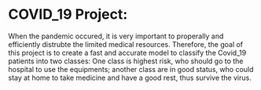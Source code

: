 # COVID_19 Project:
When the pandemic occured, it is very important to properally and efficiently distrubte the limited medical resources. Therefore, the goal of this project is to create a fast and accurate model to classify the Covid_19 patients into two classes: One class is highest risk, who should go to the hospital to use the equipments; another class are in good status, who could stay at home to take medicine and have a good rest, thus survive the virus. 
